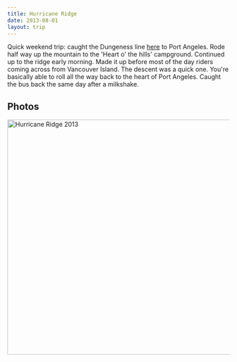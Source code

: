 ```yaml
---
title: Hurricane Ridge
date: 2013-08-01
layout: trip
---
```


Quick weekend trip: caught the Dungeness line [here](https://olympicbuslines.com/) to Port Angeles. Rode half way up the mountain to the 'Heart o' the hills' campground. Continued up to the ridge early morning. Made it up before most of the day riders coming across from Vancouver Island. The descent was a quick one. You're basically able to roll all the way back to the heart of Port Angeles. Caught the bus back the same day after a milkshake. 

## Photos

<a data-flickr-embed="true"  href="https://www.flickr.com/photos/149922637@N08/albums/72157685881924045" title="Hurricane Ridge 2013"><img src="https://farm5.staticflickr.com/4232/35597487901_ceb7e35e9d_c.jpg" width="800" height="534" alt="Hurricane Ridge 2013"></a><script async src="//embedr.flickr.com/assets/client-code.js" charset="utf-8"></script>
